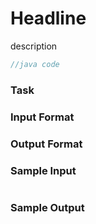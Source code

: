# Headline

description
```java
//java code
```


### Task


### Input Format

### Output Format

### Sample Input
```

```
### Sample Output
```

```